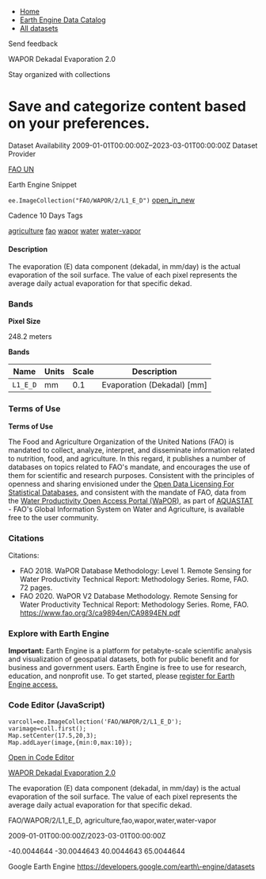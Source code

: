 



* [Home](https://developers.google.com/)
* [Earth Engine Data Catalog](https://developers.google.com/earth-engine/datasets)
* [All datasets](https://developers.google.com/earth-engine/datasets/catalog)





 
 
 Send feedback
 
 

WAPOR Dekadal Evaporation 2\.0


 
 Stay organized with collections
 

 
 Save and categorize content based on your preferences.
================================================================================================================================








Dataset Availability
2009\-01\-01T00:00:00Z–2023\-03\-01T00:00:00Z
Dataset Provider


[FAO UN](https://wapor.apps.fao.org/catalog/WAPOR_2/1/L1_E_D)



Earth Engine Snippet


`ee.ImageCollection("FAO/WAPOR/2/L1_E_D")` 
[open\_in\_new](https://code.earthengine.google.com/?scriptPath=Examples:Datasets/FAO/FAO_WAPOR_2_L1_E_D)





Cadence
10 Days
Tags


[agriculture](/earth-engine/datasets/tags/agriculture)
[fao](/earth-engine/datasets/tags/fao)
[wapor](/earth-engine/datasets/tags/wapor)
[water](/earth-engine/datasets/tags/water)
[water\-vapor](/earth-engine/datasets/tags/water-vapor)








#### Description



The evaporation (E) data component (dekadal, in mm/day) is the actual
evaporation of the soil surface. The value of each pixel represents the
average daily actual evaporation for that specific dekad.





### Bands



**Pixel Size**
  
248\.2 meters



**Bands**




| Name | Units | Scale | Description |
| --- | --- | --- | --- |
| `L1_E_D` | mm | 0\.1 | Evaporation (Dekadal) \[mm] |




### Terms of Use


**Terms of Use**


The Food and Agriculture Organization of the United Nations (FAO) is
mandated to collect, analyze, interpret, and disseminate information related
to nutrition, food, and agriculture. In this regard, it publishes a number
of databases on topics related to FAO's mandate, and encourages the use of
them for scientific and research purposes. Consistent with the principles
of openness and sharing envisioned under the [Open Data Licensing For
Statistical Databases](http://www.fao.org/3/ca7570en/ca7570en.pdf), and
consistent with the mandate of FAO, data from the [Water Productivity Open
Access Portal (WaPOR)](https://wapor.apps.fao.org/home/WAPOR_2/1), as part
of [AQUASTAT](http://www.fao.org/aquastat/en/) \- FAO's Global Information
System on Water and Agriculture, is available free to the user community.




### Citations



Citations:
* FAO 2018\. WaPOR Database Methodology: Level 1\. Remote Sensing for Water
Productivity Technical Report: Methodology Series. Rome, FAO. 72 pages.
* FAO 2020\. WaPOR V2 Database Methodology. Remote Sensing for Water
Productivity Technical Report: Methodology Series. Rome, FAO.
<https://www.fao.org/3/ca9894en/CA9894EN.pdf>





### Explore with Earth Engine


**Important:** 
 Earth Engine is a platform for petabyte\-scale scientific analysis and visualization of
 geospatial datasets, both for public benefit and for business and government users.
 Earth Engine is free to use for research, education, and nonprofit use. To get started, please
 [register for Earth Engine access.](https://console.cloud.google.com/earth-engine)



### Code Editor (JavaScript)



```
varcoll=ee.ImageCollection('FAO/WAPOR/2/L1_E_D');
varimage=coll.first();
Map.setCenter(17.5,20,3);
Map.addLayer(image,{min:0,max:10});
```



[Open in Code Editor](https://code.earthengine.google.com/?scriptPath=Examples:Datasets/FAO/FAO_WAPOR_2_L1_E_D)


[WAPOR Dekadal Evaporation 2\.0](/earth-engine/datasets/catalog/FAO_WAPOR_2_L1_E_D)

The evaporation (E) data component (dekadal, in mm/day) is the actual evaporation of the soil surface. The value of each pixel represents the average daily actual evaporation for that specific dekad.

 FAO/WAPOR/2/L1\_E\_D,
 agriculture,fao,wapor,water,water\-vapor

2009\-01\-01T00:00:00Z/2023\-03\-01T00:00:00Z



 \-40\.0044644 \-30\.0044643 40\.0044643 65\.0044644
 



Google Earth Engine
https://developers.google.com/earth\-engine/datasets








